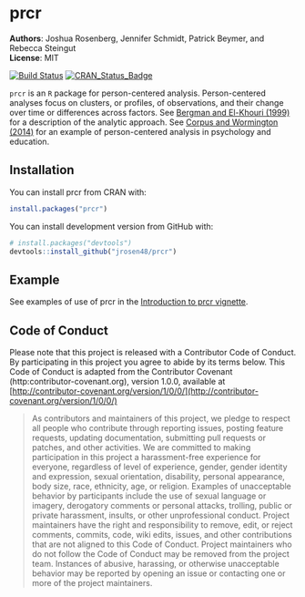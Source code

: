 # prcr

**Authors**: Joshua Rosenberg, Jennifer Schmidt, Patrick Beymer, and Rebecca Steingut  
**License**: MIT

[![Build Status](https://travis-ci.org/jrosen48/prcr.svg?branch=master)](https://travis-ci.org/jrosen48/prcr)
[![CRAN_Status_Badge](http://www.r-pkg.org/badges/version/prcr)](https://cran.r-project.org/package=prcr)

`prcr` is an `R` package for person-centered analysis. Person-centered analyses focus on clusters, or profiles, of observations, and their change over time or differences across factors. See [Bergman and El-Khouri (1999)](http://onlinelibrary.wiley.com/doi/10.1002/(SICI)1521-4036(199910)41:6%3C753::AID-BIMJ753%3E3.0.CO;2-K/abstract) for a description of the analytic approach. See [Corpus and Wormington (2014)](http://www.tandfonline.com/doi/abs/10.1080/00220973.2013.876225) for an example of person-centered analysis in psychology and education.

## Installation

You can install prcr from CRAN with:

``` r
install.packages("prcr")
```

You can install development version from GitHub with:

``` r
# install.packages("devtools")
devtools::install_github("jrosen48/prcr")
```

## Example

See examples of use of prcr in the [Introduction to prcr vignette](https://jrosen48.github.io/prcr/articles/introduction_to_prcr.html).

## Code of Conduct

Please note that this project is released with a Contributor Code of Conduct. By participating in this project you agree to abide by its terms below. This Code of Conduct is adapted from the Contributor Covenant (http:contributor-covenant.org), version 1.0.0, available at [http://contributor-covenant.org/version/1/0/0/](http://contributor-covenant.org/version/1/0/0/)

> As contributors and maintainers of this project, we pledge to respect all people who contribute through reporting issues, posting feature requests, updating documentation, submitting pull requests or patches, and other activities. We are committed to making participation in this project a harassment-free experience for everyone, regardless of level of experience, gender, gender identity and expression, sexual orientation, disability, personal appearance, body size, race, ethnicity, age, or religion. Examples of unacceptable behavior by participants include the use of sexual language or imagery, derogatory comments or personal attacks, trolling, public or private harassment, insults, or other unprofessional conduct. Project maintainers have the right and responsibility to remove, edit, or reject comments, commits, code, wiki edits, issues, and other contributions that are not aligned to this Code of Conduct. Project maintainers who do not follow the Code of Conduct may be removed from the project team. Instances of abusive, harassing, or otherwise unacceptable behavior may be reported by opening an issue or contacting one or more of the project maintainers.
